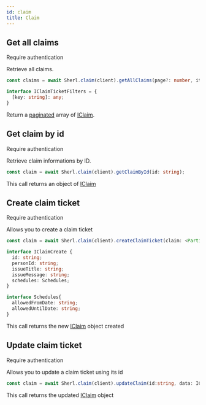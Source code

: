 ```yaml
---
id: claim
title: Claim
---
```


## Get all claims

<span class="badge badge--warning">Require authentication</span>

Retrieve all claims.

```ts
const claims = await Sherl.claim(client).getAllClaims(page?: number, itemsPerPage?: number, filters?: IClaimTicketFilters);
```

```ts
interface IClaimTicketFilters = {
  [key: string]: any;
} 
```

Return a [paginated](pagination) array of [IClaim](claim-types#iclaim).

## Get claim by id

<span class="badge badge--warning">Require authentication</span>

Retrieve claim informations by ID.

```ts
const claim = await Sherl.claim(client).getClaimById(id: string);
```

This call returns an object of [IClaim](claim-types#iclaim)

## Create claim ticket

<span class="badge badge--warning">Require authentication</span>

Allows you to create a claim ticket

```ts
const claim = await Sherl.claim(client).createClaimTicket(claim: <Partial<IClaimCreate>>);
```

```ts
interface IClaimCreate {
  id: string;
  personId: string;
  issueTitle: string;
  issueMessage: string;
  schedules: Schedules;
}

interface Schedules{
  allowedFromDate: string;
  allowedUntilDate: string;
}
```

This call returns the new [IClaim](claim-types#iclaim) object created

## Update claim ticket

<span class="badge badge--warning">Require authentication</span>

Allows you to update a claim ticket using its id

```ts
const claim = await Sherl.claim(client).updateClaim(id:string, data: IClaimUpdate);
```

This call returns the updated [IClaim](claim-types#iclaim) object
